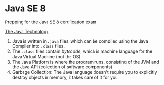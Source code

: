 # Java SE 8
Prepping for the Java SE 8 certification exam

[The Java Technology](https://docs.oracle.com/javase/tutorial/getStarted/intro/definition.html)  
1. Java is written in `.java` files, which can be compiled using the Java Compiler into `.class` files.  
2. The `.class` files contain *bytecode*, which is machine language for the Java Virtual Machine (not the OS)  
3. The Java Platform is where the program runs, consisting of the JVM and the Java API (collection of software components)   
4. Garbage Collection: The Java language doesn't require you to explicitly destroy objects in memory, it takes care of it for you.
